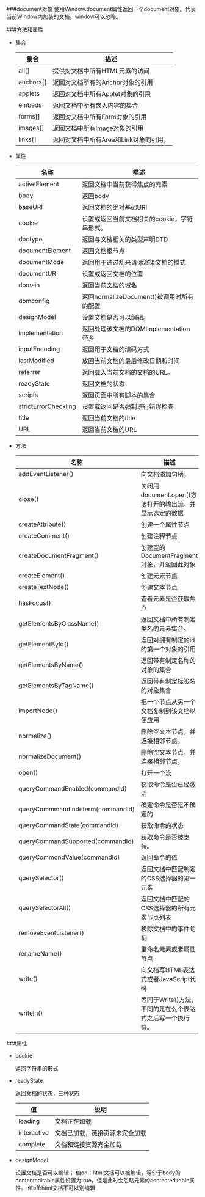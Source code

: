 ###document对象
使用Window.document属性返回一个document对象。代表当前Window内加装的文档。window可以忽略。


###方法和属性

* 集合

	集合|描述
	------|------
	all[]|提供对文档中所有HTML元素的访问
	anchors[]|返回对文档所有的Anchor对象的引用
	applets|返回对文档中所有Applet对象的引用
	embeds|返回文档中所有嵌入内容的集合
	forms[]|返回对文档中所有Form对象的引用
	images[]|返回文档中所有Image对象的引用
	links[]|返回对文档中所有Area和Link对象的引用。
* 属性

	名称|描述
	------|------
	activeElement|返回文档中当前获得焦点的元素
	body|返回body
	baseURI|返回文档的绝对基础URI
	cookie|设置或返回当前文档相关的cookie，字符串形式。
	doctype|返回与文档相关的类型声明DTD
	documentElement|返回文档根节点
	documentMode|返回用于通过乱来请你渲染文档的模式
	documentUR|设置或返回文档的位置
	domain|返回当前文档的域名
	domconfig|返回normalizeDocument()被调用时所有的配置
	designModel|设置文档是否可以编辑。
	implementation|返回处理该文档的DOMImplementation帝乡
	inputEncoding|返回用于文档的编码方式
	lastModified|放回当前文档的最后修改日期和时间
	referrer|返回载入当前文档的文档的URL。
	readyState|返回文档的状态
	scripts|返回页面中所有脚本的集合
	strictErrorCheckling|设置或返回是否强制进行错误检查
	title|返回当前文档的title
	URL|返回当前文档的URL

* 方法

	名称|描述
	------|------
	addEventListener()|向文档添加句柄。
	close()|关闭用document.open()方法打开的输出流，并显示选定的数据
	createAttribute()|创建一个属性节点
	createComment()|创建注释节点
	createDocumentFragment()|创建空的DocumentFragment对象，并返回此对象
	createElement()|创建元素节点
	createTextNode()|创建文本节点
	hasFocus()| 查看元素是否获取焦点
	getElementsByClassName()|返回文档中所有制定类名的元素集合。
	getElementById()|返回对拥有制定的id的第一个对象的引用
	getElementsByName()|返回带有制定名称的对象的集合
	getElementsByTagName()|返回带有制定标签名的对象集合
	importNode()|把一个节点从另一个文档复制到该文档以便应用
	normalize()|删除空文本节点，并连接相邻节点。
	normalizeDocument()|删除空文本节点，并连接相邻节点。
	open()|打开一个流
	queryCommandEnabled(commandId)|获取命令是否已经激活
	queryCommmandIndeterm(commandId)|确定命令是否是不确定的
     queryCommandState(commandId)|获取命令的状态
     queryCommandSupported(commandId)|获取命令是否被支持。
     queryCommondValue(commandId)|返回命令的值
     querySelector()|返回文档中匹配制定的CSS选择器的第一元素
     querySelectorAll()|返回文档中匹配的CSS选择器的所有元素节点列表
     removeEventListener()|移除文档中的事件句柄
     renameName()|重命名元素或者属性节点
     write()|向文档写HTML表达式或者JavaScript代码
	writeln()|等同于Write()方法，不同的是在么个表达式之后写一个换行符。
	   
###属性

* cookie

	返回字符串的形式
	
* readyState 

   返回文档的状态，三种状态
   
	 值|说明
	  ------|------
	  loading|文档正在加载
	  interactive|文档已加载，链接资源未完全加载
	  complete|文档和链接资源完全加载
	  
* designModel
  
  设置文档是否可以编辑；
  值on：html文档可以被编辑，等价于body的contenteditable属性设置为true，但是此时会忽略元素的contenteditable属性。
  值off:html文档不可以别编辑
	  
	  

